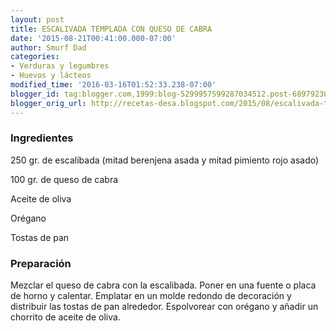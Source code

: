 ```yaml
---
layout: post
title: ESCALIVADA TEMPLADA CON QUESO DE CABRA
date: '2015-08-21T00:41:00.000-07:00'
author: Smurf Dad
categories:
- Verduras y legumbres
- Huevos y lácteos
modified_time: '2016-03-16T01:52:33.238-07:00'
blogger_id: tag:blogger.com,1999:blog-5299957599287034512.post-6897923070677175818
blogger_orig_url: http://recetas-desa.blogspot.com/2015/08/escalivada-templada-con-queso-de-cabra.html
---
```


<h3>Ingredientes</h3>
250 gr. de escalibada (mitad berenjena asada y mitad pimiento rojo asado)

100 gr. de queso de cabra

Aceite de oliva

Orégano

Tostas de pan

<h3>Preparación</h3>
Mezclar el queso de cabra con la escalibada. Poner en una fuente o placa de horno y calentar. Emplatar en un molde redondo de decoración y distribuir las tostas de pan alrededor. Espolvorear con orégano y añadir un chorrito de aceite de oliva.